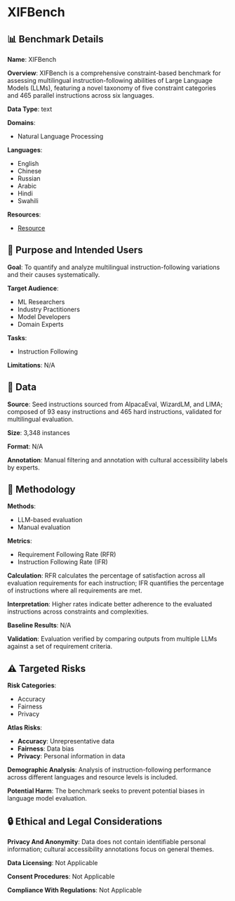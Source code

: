 # XIFBench

## 📊 Benchmark Details

**Name**: XIFBench

**Overview**: XIFBench is a comprehensive constraint-based benchmark for assessing multilingual instruction-following abilities of Large Language Models (LLMs), featuring a novel taxonomy of five constraint categories and 465 parallel instructions across six languages.

**Data Type**: text

**Domains**:
- Natural Language Processing

**Languages**:
- English
- Chinese
- Russian
- Arabic
- Hindi
- Swahili

**Resources**:
- [Resource](https://arxiv.org/abs/2503.07539)

## 🎯 Purpose and Intended Users

**Goal**: To quantify and analyze multilingual instruction-following variations and their causes systematically.

**Target Audience**:
- ML Researchers
- Industry Practitioners
- Model Developers
- Domain Experts

**Tasks**:
- Instruction Following

**Limitations**: N/A

## 💾 Data

**Source**: Seed instructions sourced from AlpacaEval, WizardLM, and LIMA; composed of 93 easy instructions and 465 hard instructions, validated for multilingual evaluation.

**Size**: 3,348 instances

**Format**: N/A

**Annotation**: Manual filtering and annotation with cultural accessibility labels by experts.

## 🔬 Methodology

**Methods**:
- LLM-based evaluation
- Manual evaluation

**Metrics**:
- Requirement Following Rate (RFR)
- Instruction Following Rate (IFR)

**Calculation**: RFR calculates the percentage of satisfaction across all evaluation requirements for each instruction; IFR quantifies the percentage of instructions where all requirements are met.

**Interpretation**: Higher rates indicate better adherence to the evaluated instructions across constraints and complexities.

**Baseline Results**: N/A

**Validation**: Evaluation verified by comparing outputs from multiple LLMs against a set of requirement criteria.

## ⚠️ Targeted Risks

**Risk Categories**:
- Accuracy
- Fairness
- Privacy

**Atlas Risks**:
- **Accuracy**: Unrepresentative data
- **Fairness**: Data bias
- **Privacy**: Personal information in data

**Demographic Analysis**: Analysis of instruction-following performance across different languages and resource levels is included.

**Potential Harm**: The benchmark seeks to prevent potential biases in language model evaluation.

## 🔒 Ethical and Legal Considerations

**Privacy And Anonymity**: Data does not contain identifiable personal information; cultural accessibility annotations focus on general themes.

**Data Licensing**: Not Applicable

**Consent Procedures**: Not Applicable

**Compliance With Regulations**: Not Applicable
